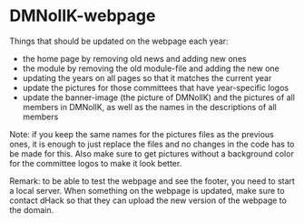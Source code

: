 # DMNollK-webpage
Things that should be updated on the webpage each year:
- the home page by removing old news and adding new ones
- the module by removing the old module-file and adding the new one
- updating the years on all pages so that it matches the current year
- update the pictures for those committees that have year-specific logos
- update the banner-image (the picture of DMNollK) and the pictures of all members in DMNollK, as well as the names in the descriptions of all members

Note: if you keep the same names for the pictures files as the previous ones, it is enough to just replace the files and no changes in the code has to be made for this.
Also make sure to get pictures without a background color for the committee logos to make it look better.

Remark: to be able to test the webpage and see the footer, you need to start a local server. When something on the webpage is updated, make sure to contact dHack so that they
can upload the new version of the webpage to the domain.